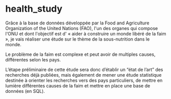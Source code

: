 # health_study

Grâce à la base de données développée par la Food and Agriculture Organization of the United Nations (FAO), l'un des organes qui compose l'ONU et dont l'objectif est d' « aider à construire un monde libéré de la faim », je vais réaliser une étude sur le thème de la sous-nutrition dans le monde.

Le problème de la faim est complexe et peut avoir de multiples causes, différentes selon les pays.

L’étape préliminaire de cette étude sera donc d’établir un “état de l’art” des recherches déjà publiées, mais également de mener une étude statistique destinée à orienter les recherches vers des pays particuliers, de mettre en lumière différentes causes de la faim et mettre en place une base de données (en SQL).
